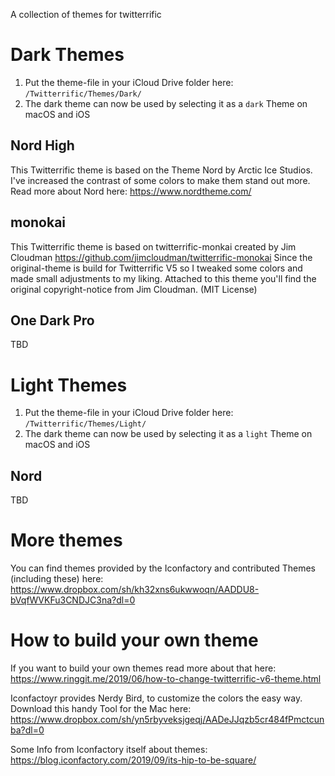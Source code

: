 A collection of themes for twitterrific

# Dark Themes
1. Put the theme-file in your iCloud Drive folder here: `/Twitterrific/Themes/Dark/`
2. The dark theme can now be used by selecting it as a `dark` Theme on macOS and iOS

## Nord High
This Twitterrific theme is based on the Theme Nord by Arctic Ice Studios.
I've increased the contrast of some colors to make them stand out more.
Read more about Nord here: https://www.nordtheme.com/

## monokai
This Twitterrific theme is based on twitterrific-monkai created by Jim Cloudman https://github.com/jimcloudman/twitterrific-monokai
Since the original-theme is build for Twitterrific V5 so I tweaked some colors and made small adjustments to my liking.
Attached to this theme you'll find the original copyright-notice from Jim Cloudman. (MIT License)

## One Dark Pro
TBD

# Light Themes
1. Put the theme-file in your iCloud Drive folder here: `/Twitterrific/Themes/Light/`
2. The dark theme can now be used by selecting it as a `light` Theme on macOS and iOS

## Nord
TBD

# More themes
You can find themes provided by the Iconfactory and contributed Themes (including these) here:  
https://www.dropbox.com/sh/kh32xns6ukwwoqn/AADDU8-bVqfWVKFu3CNDJC3na?dl=0

# How to build your own theme
If you want to build your own themes read more about that here:  
https://www.ringgit.me/2019/06/how-to-change-twitterrific-v6-theme.html

Iconfactoyr provides Nerdy Bird, to customize the colors the easy way. Download this handy Tool for the Mac here:  
https://www.dropbox.com/sh/yn5rbyveksjgeqj/AADeJJqzb5cr484fPmctcunba?dl=0

Some Info from Iconfactory itself about themes:  
https://blog.iconfactory.com/2019/09/its-hip-to-be-square/
